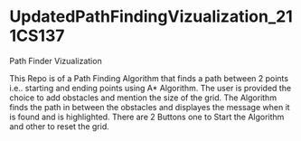 # UpdatedPathFindingVizualization_211CS137
Path Finder Vizualization


This Repo is of a Path Finding Algorithm that finds a path between 2 points i.e.. starting and ending points using A* Algorithm.
The user is provided the choice to add obstacles and mention the size of the grid.
The Algorithm finds the path in between the obstacles and displayes the message when it is found and is highlighted.
There are 2 Buttons one to Start the Algorithm and other to reset the grid.
